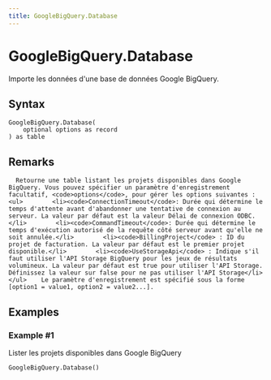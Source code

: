 ```yaml
---
title: GoogleBigQuery.Database
---
```


# GoogleBigQuery.Database


Importe les données d&#39;une base de données Google BigQuery.


## Syntax

```powerquery
GoogleBigQuery.Database(
    optional options as record
) as table
```


## Remarks

      Retourne une table listant les projets disponibles dans Google BigQuery. Vous pouvez spécifier un paramètre d'enregistrement facultatif, <code>options</code>, pour gérer les options suivantes :      <ul>        <li><code>ConnectionTimeout</code>: Durée qui détermine le temps d'attente avant d'abandonner une tentative de connexion au serveur. La valeur par défaut est la valeur Délai de connexion ODBC.</li>        <li><code>CommandTimeout</code>: Durée qui détermine le temps d'exécution autorisé de la requête côté serveur avant qu'elle ne soit annulée.</li>        <li><code>BillingProject</code> : ID du projet de facturation. La valeur par défaut est le premier projet disponible.</li>        <li><code>UseStorageApi</code> : Indique s'il faut utiliser l'API Storage BigQuery pour les jeux de résultats volumineux. La valeur par défaut est true pour utiliser l'API Storage. Définissez la valeur sur false pour ne pas utiliser l'API Storage</li>      </ul>    Le paramètre d'enregistrement est spécifié sous la forme [option1 = value1, option2 = value2...].    


## Examples

### Example #1 
Lister les projets disponibles dans Google BigQuery
```powerquery
GoogleBigQuery.Database()
```



